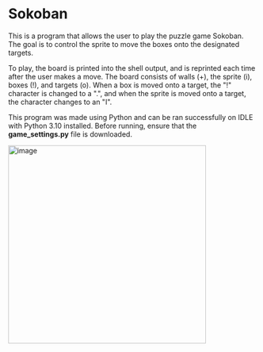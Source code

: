 # Sokoban

This is a program that allows the user to play the puzzle game Sokoban. The goal is to control the sprite to move the boxes onto the designated targets. 

To play, the board is printed into the shell output, and is reprinted each time after the user makes a move. The board consists of walls (+), the sprite (i), boxes (!), and targets (o). When a box is moved onto a target, the "!" character is changed to a ".", and when the sprite is moved onto a target, the character changes to an "I".

This program was made using Python and can be ran successfully on IDLE with Python 3.10 installed. Before running, ensure that the **game_settings.py** file is downloaded.

<img width="399" alt="image" src="https://github.com/kmiyasaki/sokoban/assets/147449572/226849b5-4678-4475-990e-2e202804d8d4">
